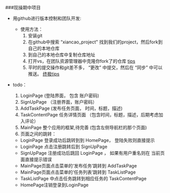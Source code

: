 ###现操期中项目

+ 用github进行版本控制和团队开发:
  * 使用方法：
     1. 安装git
     2. 在github中搜索 “xiancao_project" 找到我们的project，然后fork到自己的本地仓库
     3. 到自己的本地仓库中复制仓库地址
     4. 打开vs，在团队资源管理器中克隆你fork了的仓库 [tips](https://msdn.microsoft.com/zh-cn/library/hh850445.aspx#remote_3rd_party_connect_clone)
     5. 平时的提交操作和git差不多， “更改” 中提交，然后在 “同步” 中可以推送。 
     [终极tips](https://msdn.microsoft.com/en-us/library/vs/alm/code/git/get-started)
     

+ todo：
  1. LoginPage (登陆界面， 包含 账户密码)
  2. SignUpPage （注册界面，账户密码）
  3. AddTaskPage (发布任务页面， 时间，标题，描述)
  4. TaskContentPage 任务详情页面 （包含时间，标题，描述，后期考虑加入评论）
  4. MainPage 整个应用的框架,待完善 (包含左侧导航栏的那个页面)
  5. 页面之间的跳转：
    - LoginPage 登录成功后跳转到到 HomePage， 登陆失败则直接提示
    - LoginPage 点击注册跳转后到 SignUpPage
    - SignUpPage 注册成功后跳回 LoginPage ， 如果有用户重名则在 当前页面直接提示错误
    - MainPage页面点击菜单的‘发布任务’跳转到 AddTaskPage
    - MainPage页面点击菜单的‘任务列表’跳转到 TaskListPage
    - TaskListPage 中点击任务跳转到相应任务的 TaskContentPage
    - HomePage注销登录到LoginPage

